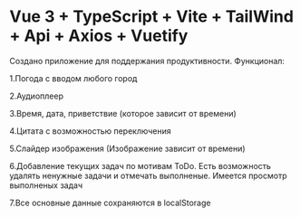 # Vue 3 + TypeScript + Vite + TailWind + Api + Axios + Vuetify

Создано приложение для поддержания продуктивности.
Функционал:

1.Погода с вводом любого город

2.Аудиоплеер

3.Время, дата, приветствие (которое зависит от времени)

4.Цитата с возможностью переключения

5.Слайдер изображения (Изображение зависит от времени)

6.Добавление текущих задач по мотивам ToDo. Есть возможность удалять ненужные задачи и отмечать выполненые. Имеется просмотр выполненых задач

7.Все основные данные сохраняются в localStorage
